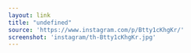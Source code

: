 ```yaml
---
layout: link
title: "undefined"
source: 'https://www.instagram.com/p/Btty1cKhgKr/'
screenshot: 'instagram/th-Btty1cKhgKr.jpg'
---
```



